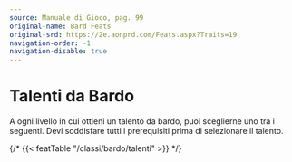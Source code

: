 ```yaml
---
source: Manuale di Gioco, pag. 99
original-name: Bard Feats
original-srd: https://2e.aonprd.com/Feats.aspx?Traits=19
navigation-order: -1
navigation-disable: true
---
```


# Talenti da Bardo

A ogni livello in cui ottieni un talento da bardo, puoi sceglierne uno tra i
seguenti. Devi soddisfare tutti i prerequisiti prima di selezionare il talento.

{/* {{< featTable "/classi/bardo/talenti" >}} */}
